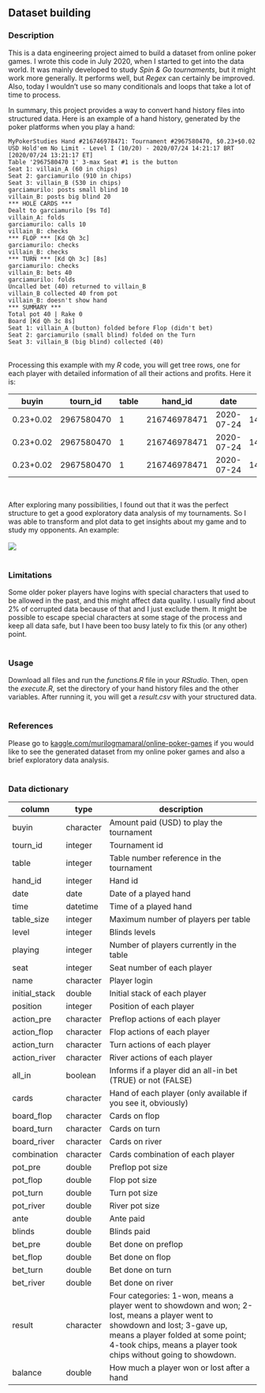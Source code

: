 ## Dataset building

### Description  
This is a data engineering project aimed to build a dataset from online poker games.  I wrote this code in July 2020, when I started to get into the data world. It was mainly developed to study _Spin & Go tournaments_, but it might work more generally. It performs well, but _Regex_ can certainly be improved. Also, today I wouldn’t use so many conditionals and loops that take a lot of time to process.

In summary, this project provides a way to convert hand history files into structured data. Here is an example of a hand history, generated by the poker platforms when you play a hand:
```
MyPokerStudies Hand #216746978471: Tournament #2967580470, $0.23+$0.02 USD Hold'em No Limit - Level I (10/20) - 2020/07/24 14:21:17 BRT [2020/07/24 13:21:17 ET]
Table '2967580470 1' 3-max Seat #1 is the button
Seat 1: villain_A (60 in chips) 
Seat 2: garciamurilo (910 in chips) 
Seat 3: villain_B (530 in chips) 
garciamurilo: posts small blind 10
villain_B: posts big blind 20
*** HOLE CARDS ***
Dealt to garciamurilo [9s Td]
villain_A: folds 
garciamurilo: calls 10
villain_B: checks 
*** FLOP *** [Kd Qh 3c]
garciamurilo: checks 
villain_B: checks 
*** TURN *** [Kd Qh 3c] [8s]
garciamurilo: checks 
villain_B: bets 40
garciamurilo: folds 
Uncalled bet (40) returned to villain_B
villain_B collected 40 from pot
villain_B: doesn't show hand 
*** SUMMARY ***
Total pot 40 | Rake 0 
Board [Kd Qh 3c 8s]
Seat 1: villain_A (button) folded before Flop (didn't bet)
Seat 2: garciamurilo (small blind) folded on the Turn
Seat 3: villain_B (big blind) collected (40)
```
<br>  Processing this example with my _R_ code, you will get tree rows, one for each player with detailed information of all their actions and profits. Here it is:

buyin|tourn_id|table|hand_id|date|time|table_size|level|playing|seat|name|stack|position|action_pre|action_flop|action_turn|action_river|all_in|cards|board_flop|board_turn|board_river|combination|pot_pre|pot_flop|pot_turn|pot_river|ante|blinds|bet_pre|bet_flop|bet_turn|bet_river|result|balance|
---|---|---|---|---|---|---|---|---|---|---|---|---|---|---|---|---|---|---|---|---|---|---|---|---|---|---|---|---|---|---|---|---|---|---|
$0.23+$0.02|2967580470|1|216746978471|2020-07-24|14:21:17|3|1|3|1|villain_A|60|BTN|folds|x|x|x|FALSE|--|Kd Qh 3c|8s|0||40|40|80|80|0|0|0|0|0|0|gave up|0|
$0.23+$0.02|2967580470|1|216746978471|2020-07-24|14:21:17|3|1|3|2|garciamurilo|910|SB|calls|checks|checks-folds|x|FALSE|9s Td|Kd Qh 3c|8s|0||40|40|80|80|0|10|20|0|0|0|gave up|-20|
$0.23+$0.02|2967580470|1|216746978471|2020-07-24|14:21:17|3|1|3|3|villain_B|530|BB|checks|checks|bets-doesn't|x|FALSE|--|Kd Qh 3c|8s|0||40|40|80|80|0|20|20|0|40|0|took chips|20|

<br>  

After exploring many possibilities, I found out that it was the perfect structure to get a good exploratory data analysis of my tournaments. So I was able to transform and plot data to get insights about my game and to study my opponents. An example: <br>  
![](https://www.kaggleusercontent.com/kf/80492232/eyJhbGciOiJkaXIiLCJlbmMiOiJBMTI4Q0JDLUhTMjU2In0..w4_skDIvXMOi-5kERaT31A.9TZHOunJ01SD8z2jZNPoOrZiELvRTL0h0bLLjFKYTykPEH9MDbHsgL7z2MOeVpz0MVUCm6cTnfkWRNIZhOgoOnibjhwUNmiX2Xa217tgdxS1gMQGrbIYZ1Cj252nVU-lyh_ED8sSUnlV1PXTMZFK8ja-sYeKueqzKX4VqoSz19IiAnEkyzXquapMV2hD_OG3g14nLhmhPOJg7BIY6FUD-SHDd6qfF_EhrGK5OiTwbxeyFkKSc7n19ZX0LrbJD9_8UxJw9QgZSZMZTiruZ_rs3vEVEuyf3I7t6iyftHuCxEXdc4UHVLQNbs5qMeZSNMxFjcdsWDOXRz3AVrMRoMX201UHfU_J4w0t5NFkOqe5GcyWwoM2DTuZv71C2hvAaBqN78GWFeR_nWakkYERYNAbvMUZfl7qum9TjOw2AkSeswj25hCT4ZiFW1sHKj3zXln85IO0ekflR-KVGt1JdRnokujlTZLSW_f4WkqWFhtht2ye_6zD_q3FvKPOlpHr1I98Sn-V_Vn_ItUkoYGFDXXCG9Jllr0GYSk973xkQ9uFRl_c_X2Uy__h64kQoOSFMAmn41DG_EZieDZQffjxGJDPMvFiiYfRtg-9wHogkZsxQ4D8AJIQkB3p1EAkQUVg1W6jmRUo3AcwD264JpF21zZgX-sir8AmAta92toJ2lQAuGaCJ8BA5M7x8c38U0TSEFGW.2SKmpSB2i51TSyvPYEmrTQ/__results___files/__results___4_0.png)
<br><br>  

### Limitations
Some older poker players have logins with special characters that used to be allowed in the past, and this might affect data quality. I usually find about 2% of corrupted data because of that and I just exclude them. It might be possible to escape special characters at some stage of the process and keep all data safe, but I have been too busy lately to fix this (or any other) point.  
<br>
### Usage 
Download all files and run the _functions.R_ file in your _RStudio_. Then, open the _execute.R_, set the directory of your hand history files and the other variables. After running it, you will get a _result.csv_ with your structured data.  
<br>
### References  
Please go to [kaggle.com/murilogmamaral/online-poker-games](https://www.kaggle.com/murilogmamaral/online-poker-games) if you would like to see the generated dataset from my online poker games and also a brief exploratory data analysis.  
<br>
  
### Data dictionary
column|type|description
---|---|---|
buyin|character|Amount paid (USD) to play the tournament|
tourn_id|integer|Tournament id|
table|integer|Table number reference in the tournament|  
hand_id|integer|Hand id  
date|date|Date of a played hand| 
time|datetime|Time of a played hand|
table_size|integer|Maximum number of players per table|
level|integer|Blinds levels|
playing|integer|Number of players currently in the table|
seat|integer|Seat number of each player|
name|character|Player login|
initial_stack|double|Initial stack of each player|
position|integer|Position of each player|
action_pre|character|Preflop actions of each player| 
action_flop|character|Flop actions of each player| 
action_turn|character|Turn actions of each player| 
action_river|character|River actions of each player| 
all_in|boolean|Informs if a player did an all-in bet (TRUE) or not (FALSE)|
cards|character|Hand of each player (only available if you see it, obviously)| 
board_flop|character|Cards on flop|
board_turn|character|Cards on turn|
board_river|character|Cards on river|
combination|character|Cards combination of each player|
pot_pre|double|Preflop pot size|  
pot_flop|double|Flop pot size|  
pot_turn|double|Turn pot size|  
pot_river|double|River pot size|  
ante|double|Ante paid|
blinds|double|Blinds paid|
bet_pre|double|Bet done on preflop|
bet_flop|double|Bet done on flop|
bet_turn|double|Bet done on turn| 
bet_river|double|Bet done on river| 
result|character|Four categories: 1-won, means a player went to showdown and won; 2-lost, means a player went to showdown and lost; 3-gave up, means a player folded at some point; 4-took chips, means a player took chips without going to showdown.
balance|double|How much a player won or lost after a hand|
